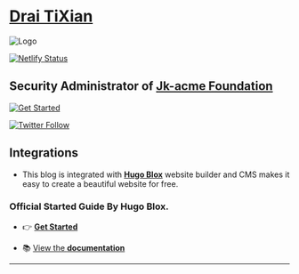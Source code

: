 # [Drai TiXian](https://draigercms.github.io)

![Logo](https://upld.zone.id/uploads/wciqdb6iq/logo1.webp)

[![Netlify Status](https://api.netlify.com/api/v1/badges/6d0e86d9-c6ee-4022-b74c-700e2ba63e66/deploy-status)](https://app.netlify.com/projects/draigercms/deploys)

## Security Administrator of [Jk-acme Foundation](https://jk-acme.github.io/)

[![Get Started](https://img.shields.io/badge/-Get%20started-ff4655?style=for-the-badge)](https://hugoblox.com/templates/details/docs/)

[![Twitter Follow](https://img.shields.io/twitter/follow/jkrebian?label=Follow%20on%20Twitter)](https://twitter.com/jkrebian)

## Integrations

- This blog is integrated with [**Hugo Blox**](https://hugoblox.com) website builder and CMS makes it easy to create a beautiful website for free.

### Official Started Guide By Hugo Blox.

- 👉 [**Get Started**](https://hugoblox.com/templates/details/docs/)

- 📚 [View the **documentation**](https://docs.hugoblox.com/)

-----
